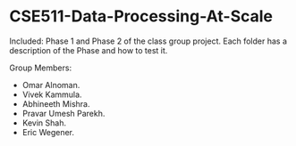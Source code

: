 # CSE511-Data-Processing-At-Scale

Included: Phase 1 and Phase 2 of the class group project. 
Each folder has a description of the Phase and how to test it.

Group Members:

- Omar Alnoman.
- Vivek Kammula.
- Abhineeth Mishra.
- Pravar Umesh Parekh.
- Kevin Shah.
- Eric Wegener.
